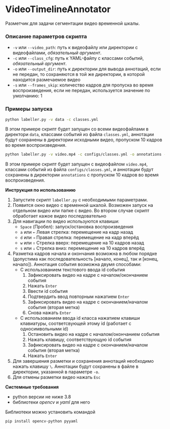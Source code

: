 # VideoTimelineAnnotator

Разметчик для задачи сегментации видео временной шкалы.

### Описание параметров скрипта

* `-v` или `--video_path`: путь к видеофайлу или директории с видеофайлами, *обязательный аргумент*.
* `-c` или `--class_cfg`: путь к YAML-файлу с классами событий, *обязательный аргумент*.
* `-o` или `--output_dir`: путь к директории для вывода аннотаций, если не передан, то сохраняются в той же директории, в которой находится размечаемое видео
* `-s` или `--frames_skip`: количество кадров для пропуска во время воспроизведения, если не передан, используется значение по умолчанию: 1

### Примеры запуска

```bash
python labeller.py -v data -c classes.yml
```
В этом примере скрипт будет запущен со всеми видеофайлами в директори `data`, классами событий из файла `classes.yml`, аннотации будут сохранены в директории исходными видео, пропуском 10 кадров во время воспроизведения.

```bash
python labeller.py -v video.mp4 -c configs/classes.yml -o annotations -s 10
```

В этом примере скрипт будет запущен с видеофайлом `video.mp4`, классами событий из файла `configs/classes.yml`, и аннотации будут сохранены в директории `annotations` с пропуском 10 кадров во время воспроизведения.

**Инструкция по использованию**

1. Запустите скрипт `labeller.py` с необходимыми параметрами.
2. Появится окно видео с временной шкалой. Возможен запуск на отдельном видео или папке с видео. Во втором случае скрипт обработает кажое видео последовательно
3. Для навигации по видео используются клавиши:
	* `Space` (Пробел): запуск/остановка воспроизведения
	* `a` или `←` Левая стрелка: перемещение на кадр назад
	* `d` или `→` Правая стрелка: перемещение на кадр вперёд
	* `w` или `↑` Стрелка вверх: перемещение на 10 кадров назад
	* `s` или `↓` Стрелка вниз: перемещение на 10 кадров вперёд
4. Разметка кадров начала и окончания возможна в любом порядке (допустима как последовательность [начало, конец], так и [конец, начало]). Аннотация события возможна двумя способами:
    * С использованием текстового ввода id события
        1. Зафиксировать видео на кадре с началом/окончанием события
        2. Нажать `Enter`
        3. Ввести id события
        4. Подтвердить ввод повторным нажатием `Enter`
        5. Зафиксировать видео на кадре с окончанием/началом события (вторая метка)
        6. Снова нажать `Enter`
    * С использованием ввода id класса нажатием клавиши клавиатуры, соответсвующей этому id (работает с односимвольными id)
        1. Остановить видео на кадре с началом/окончанием события
        2. Нажать клавишу, соответствующую id события
        3. Зафиксировать видео на кадре с окончанием/началом события (вторая метка)
        4. Нажать `Enter`
5. Для завершения разметки и сохранения аннотаций необходимо нажать клавишу `\`. Аннотации будут сохранены в файле в директории, указанной в параметре `-o`.
6. Для отмены разметки видео нажать `Esc`

**Системные требования**

- python версии не ниже 3.8
- библиотеки *opencv* и *yaml* для него

Библиотеки можно установить командой
```bash 
pip install opencv-python pyyaml
``` 

